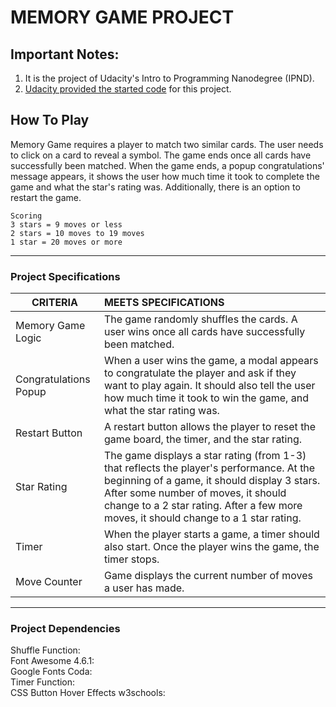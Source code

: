 # MEMORY GAME PROJECT

## Important Notes:

 1. It is the project of Udacity's Intro to Programming Nanodegree (IPND).
 2. [Udacity provided the started code](https://github.com/udacity/fend-project-memory-game) for this project.

## How To Play
 Memory Game requires a player to match two similar cards.
 The user needs to click on a card to reveal a symbol.
 The game ends once all cards have successfully been matched. When the game ends, a popup congratulations' message appears, it shows the user how much time it took to complete the game and what the star's rating was.
 Additionally, there is an option to restart the game.

```
Scoring
3 stars = 9 moves or less
2 stars = 10 moves to 19 moves
1 star = 20 moves or more

```
---


### Project Specifications
| CRITERIA | MEETS SPECIFICATIONS
|---|:---
| Memory Game Logic | The game randomly shuffles the cards. A user wins once all cards have successfully been matched.
| Congratulations Popup | When a user wins the game, a modal appears to congratulate the player and ask if they want to play again. It should also tell the user how much time it took to win the game, and what the star rating was.
| Restart Button | A restart button allows the player to reset the game board, the timer, and the star rating.
| Star Rating | The game displays a star rating (from 1-3) that reflects the player's performance. At the beginning of a game, it should display 3 stars. After some number of moves, it should change to a 2 star rating. After a few more moves, it should change to a 1 star rating.
| Timer | When the player starts a game, a timer should also start. Once the player wins the game, the timer stops.
| Move Counter | Game displays the current number of moves a user has made.



---


### Project Dependencies

<dl>
  <dt> Shuffle Function: </dt>
  <dd> <http://stackoverflow.com/a/2450976> </dd>

  <dt> Font Awesome 4.6.1: </dt>
  <dd> <https://maxcdn.bootstrapcdn.com/font-awesome/4.6.1/css/font-awesome.min.css> </dd>

  <dt> Google Fonts Coda: </dt>
  <dd> <https://fonts.googleapis.com/css?family=Coda> </dd>

  <dt>Timer Function:</dt>
  <dd> <https://www.codeseek.co/chrisvneal/basic-timer-erXJGZ> </dd>

  <dt> CSS Button Hover Effects w3schools: </dt>
  <dd> <https://www.w3schools.com/css> </dd>

</dl>
